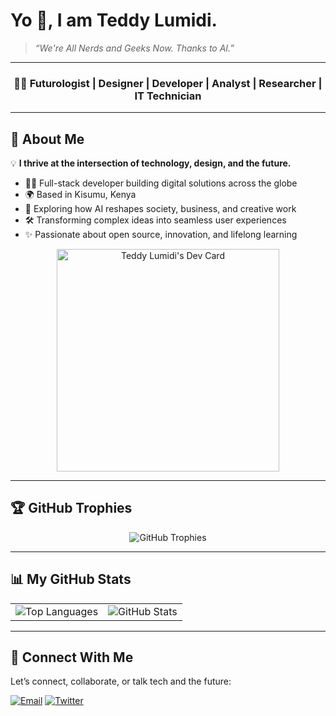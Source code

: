 # Yo 👋, I am Teddy Lumidi.

> *“We're All Nerds and Geeks Now. Thanks to AI.”*

---

<h3 align="center">👨‍💻 Futurologist | Designer | Developer | Analyst | Researcher | IT Technician</h3>

---

## 🚀 About Me

💡 **I thrive at the intersection of technology, design, and the future.**

- 👨‍💻 Full-stack developer building digital solutions across the globe  
- 🌍 Based in Kisumu, Kenya  
- 🔭 Exploring how AI reshapes society, business, and creative work  
- 🛠️ Transforming complex ideas into seamless user experiences  
- ✨ Passionate about open source, innovation, and lifelong learning  

<p align="center">
  <a href="https://app.daily.dev/teddylumidi">
    <img src="https://api.daily.dev/devcards/v2/n3XchllpnQ3bdzexUhRfN.png?type=default&r=s2u" width="356" alt="Teddy Lumidi's Dev Card"/>
  </a>
</p>

---

## 🏆 GitHub Trophies

<p align="center">
  <img src="https://github-profile-trophy.vercel.app/?username=teddylumidi&column=7&title_color=ffffff&icon_color=ffffff&text_color=ffffff&bg_color=000000" alt="GitHub Trophies">
</p>

---

## 📊 My GitHub Stats

<table>
<tr>
<td align="center">
 <img src="https://github-readme-stats.vercel.app/api/top-langs/?username=teddylumidi&hide=html&title_color=ffffff&icon_color=ffffff&text_color=ffffff&bg_color=000000" alt="Top Languages" />
</td>
<td align="center">
 <img src="https://github-readme-stats.vercel.app/api?username=teddylumidi&show_icons=true&title_color=ffffff&icon_color=ffffff&text_color=ffffff&bg_color=000000" alt="GitHub Stats" />
</td>
</tr>
</table>

---

## 💬 Connect With Me

Let’s connect, collaborate, or talk tech and the future:

[![Email](https://img.shields.io/badge/Email-lumiditeddy%40gmail.com-red?style=for-the-badge&logo=gmail)](mailto:lumiditeddy@gmail.com)
[![Twitter](https://img.shields.io/badge/Twitter-@teddylumidi-blue?style=for-the-badge&logo=twitter)](https://twitter.com/teddylumidi)
